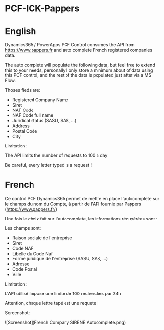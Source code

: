 # PCF-ICK-Pappers
# English 

Dynamics365 / PowerApps PCF Control consumes the API from https://www.pappers.fr and auto complete French  registered companies data.


The auto complete will populate the following data, but feel free to extend this to your needs, personally I only store a minimum about of data using this PCF control, and the rest of the data is populated just after via a MS Flow.

Thoses fieds are:
* Registered Company Name
* Siret
* NAF Code
* NAF Code full name
* Juridical status (SASU, SAS, ...)
* Address
* Postal Code
* City

Limitation :

The API limits the number of requests to 100 a day

Be careful, every letter typed is a request !

# French 

Ce control PCF Dynamics365 permet de mettre en place l'autocomplete sur le champs du nom du Compte, à partir de l'API fournie par Pappers (https://www.pappers.fr/) 

Une fois le choix fait sur l'autocomplete, les informations récupérées sont :

Les champs sont:
* Raison sociale de l'entreprise
* Siret
* Code NAF
* Libelle du Code Naf
* Forme juridique de l'entreprise (SASU, SAS, ...)
* Adresse
* Code Postal
* Ville

Limitation : 

L'API utilisé impose une limite de 100 recherches par 24h

Attention, chaque lettre tapé est une requete !

Screenshot:

![Screenshot](French Company SIRENE Autocomplete.png)


